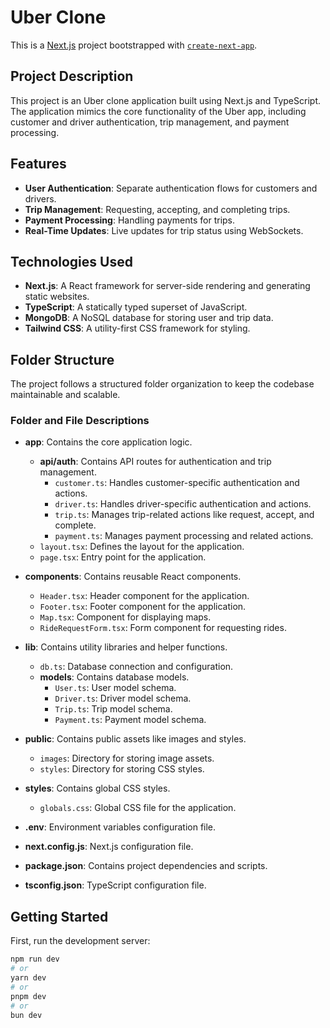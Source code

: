 # Uber Clone

This is a [Next.js](https://nextjs.org/) project bootstrapped with [`create-next-app`](https://github.com/vercel/next.js/tree/canary/packages/create-next-app).

## Project Description

This project is an Uber clone application built using Next.js and TypeScript. The application mimics the core functionality of the Uber app, including customer and driver authentication, trip management, and payment processing.

## Features

- **User Authentication**: Separate authentication flows for customers and drivers.
- **Trip Management**: Requesting, accepting, and completing trips.
- **Payment Processing**: Handling payments for trips.
- **Real-Time Updates**: Live updates for trip status using WebSockets.

## Technologies Used

- **Next.js**: A React framework for server-side rendering and generating static websites.
- **TypeScript**: A statically typed superset of JavaScript.
- **MongoDB**: A NoSQL database for storing user and trip data.
- **Tailwind CSS**: A utility-first CSS framework for styling.

## Folder Structure

The project follows a structured folder organization to keep the codebase maintainable and scalable.


### Folder and File Descriptions

- **app**: Contains the core application logic.
  - **api/auth**: Contains API routes for authentication and trip management.
    - `customer.ts`: Handles customer-specific authentication and actions.
    - `driver.ts`: Handles driver-specific authentication and actions.
    - `trip.ts`: Manages trip-related actions like request, accept, and complete.
    - `payment.ts`: Manages payment processing and related actions.
  - `layout.tsx`: Defines the layout for the application.
  - `page.tsx`: Entry point for the application.

- **components**: Contains reusable React components.
  - `Header.tsx`: Header component for the application.
  - `Footer.tsx`: Footer component for the application.
  - `Map.tsx`: Component for displaying maps.
  - `RideRequestForm.tsx`: Form component for requesting rides.

- **lib**: Contains utility libraries and helper functions.
  - `db.ts`: Database connection and configuration.
  - **models**: Contains database models.
    - `User.ts`: User model schema.
    - `Driver.ts`: Driver model schema.
    - `Trip.ts`: Trip model schema.
    - `Payment.ts`: Payment model schema.

- **public**: Contains public assets like images and styles.
  - `images`: Directory for storing image assets.
  - `styles`: Directory for storing CSS styles.

- **styles**: Contains global CSS styles.
  - `globals.css`: Global CSS file for the application.

- **.env**: Environment variables configuration file.
- **next.config.js**: Next.js configuration file.
- **package.json**: Contains project dependencies and scripts.
- **tsconfig.json**: TypeScript configuration file.

## Getting Started

First, run the development server:

```bash
npm run dev
# or
yarn dev
# or
pnpm dev
# or
bun dev
